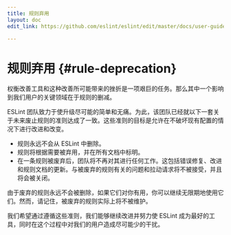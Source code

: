 ```yaml
---
title: 规则弃用
layout: doc
edit_link: https://github.com/eslint/eslint/edit/master/docs/user-guide/rule-deprecation.md

---
```

<!-- Note: No pull requests accepted for this file. See README.md in the root directory for details. -->

# 规则弃用 {#rule-deprecation}

权衡改善工具和这种改善所可能带来的挫折是一项艰巨的任务。那么其中一个影响到我们用户的关键领域在于规则的删减。

ESLint 团队致力于使升级尽可能的简单和无痛。为此，该团队已经就以下一套关于未来废止规则的准则达成了一致。这些准则的目标是允许在不破坏现有配置的情况下进行改进和改变。

* 规则永远不会从 ESLint 中删除。
* 规则将根据需要被弃用，并在所有文档中标明。
* 在一条规则被废弃后，团队将不再对其进行任何工作。这包括错误修复、改进和规则文档的更新。与被废弃的规则有关的问题和拉动请求将不被接受，并且将会被关闭。

由于废弃的规则永远不会被删除，如果它们对你有用，你可以继续无限期地使用它们。然而，请记住，被废弃的规则实际上将不被维护。

我们希望通过遵循这些准则，我们能够继续改进并努力使 ESLint 成为最好的工具，同时在这个过程中对我们的用户造成尽可能少的干扰。
